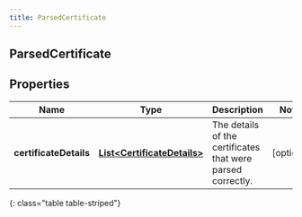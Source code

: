 ```yaml
---
title: ParsedCertificate
---
```


## ParsedCertificate

## Properties

| Name                   | Type                                                                             | Description                                                 | Notes      |
| ---------------------- | -------------------------------------------------------------------------------- | ----------------------------------------------------------- | ---------- |
| **certificateDetails** | <!----><!---->[**List&lt;CertificateDetails&gt;**](CertificateDetails.md)<!----> | The details of the certificates that were parsed correctly. | [optional] |

{: class="table table-striped"}
